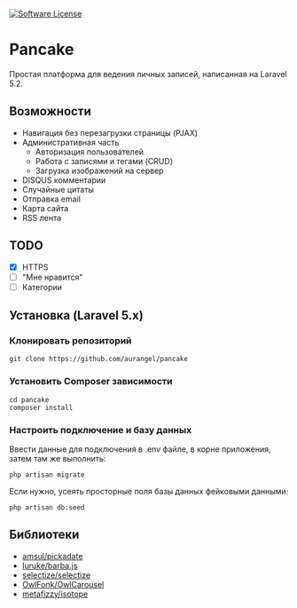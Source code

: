[![Software License](https://img.shields.io/badge/license-GPL-brightgreen.svg?style=flat-square)](LICENSE.md)

# Pancake
Простая платформа для ведения личных записей, написанная на Laravel 5.2.

## Возможности
* Навигация без перезагрузки страницы (PJAX)
* Административная часть
    * Авторизация пользователей
    * Работа с записями и тегами (CRUD)
    * Загрузка изображений на сервер
* DISQUS комментарии
* Случайные цитаты
* Отправка email
* Карта сайта
* RSS лента

## TODO
- [x] HTTPS
- [ ] "Мне нравится"
- [ ] Категории

## Установка (Laravel 5.x)
### Клонировать репозиторий

    git clone https://github.com/aurangel/pancake

### Установить Composer зависимости

    cd pancake
    composer install
    
### Настроить подключение и базу данных

Ввести данные для подключения в .env файле, в корне приложения, затем там же выполнить: 

    php artisan migrate

Если нужно, усеять просторные поля базы данных фейковыми данными: 

    php artisan db:seed

## Библиотеки

- [amsul/pickadate](https://github.com/amsul/pickadate.js)
- [luruke/barba.js](https://github.com/luruke/barba.js)
- [selectize/selectize](https://github.com/selectize/selectize.js)
- [OwlFonk/OwlCarousel](https://github.com/OwlFonk/OwlCarousel)
- [metafizzy/isotope](https://github.com/metafizzy/isotope)
